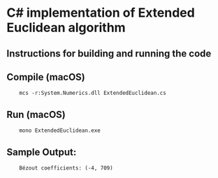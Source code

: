 # C# implementation of Extended Euclidean algorithm


## Instructions for building and running the code

## Compile (macOS)
```
    mcs -r:System.Numerics.dll ExtendedEuclidean.cs
```

## Run (macOS)
```
    mono ExtendedEuclidean.exe 
```

## Sample Output:
```
    Bézout coefficients: (-4, 709)
```